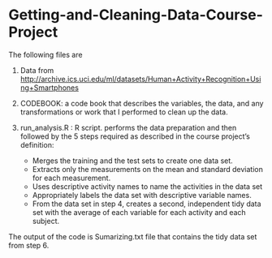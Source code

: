 # Getting-and-Cleaning-Data-Course-Project

The following files are 

1) Data from http://archive.ics.uci.edu/ml/datasets/Human+Activity+Recognition+Using+Smartphones

2) CODEBOOK:  a code book that describes the variables, the data, and any transformations or work that I performed to clean up the data.

3) run_analysis.R : R script. performs the data preparation and then followed by the 5 steps required as described in the course project’s definition:
    - Merges the training and the test sets to create one data set.
    - Extracts only the measurements on the mean and standard deviation for each measurement.
    - Uses descriptive activity names to name the activities in the data set
    - Appropriately labels the data set with descriptive variable names.
    - From the data set in step 4, creates a second, independent tidy data set with the average of each variable for each activity and each subject.
  
  The output of the code is Sumarizing.txt file that contains the tidy data set from step 6.
  
 
